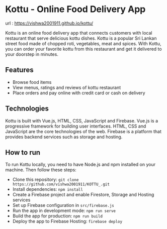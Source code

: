 # Kottu - Online Food Delivery App

url : https://vishwa2001911.github.io/kottu/

Kottu is an online food delivery app that connects customers with local restaurant that serve delicious kottu dishes. Kottu is a popular Sri Lankan street food made of chopped roti, vegetables, meat and spices. With Kottu, you can order your favorite kottu from this restaurant and get it delivered to your doorstep in minutes.

## Features

- Browse food items
- View menus, ratings and reviews of kottu restaurant
- Place orders and pay online with credit card or cash on delivery


## Technologies

Kottu is built with Vue.js, HTML, CSS, JavaScript and Firebase. Vue.js is a progressive framework for building user interfaces. HTML, CSS and JavaScript are the core technologies of the web. Firebase is a platform that provides backend services such as  storage and hosting.

## How to run

To run Kottu locally, you need to have Node.js and npm installed on your machine. Then follow these steps:

- Clone this repository: `git clone https://github.com/vishwa2001911/KOTTU_.git`
- Install dependencies: `npm install`
- Create a Firebase project and enable Firestore, Storage and Hosting services
- Set up Firebase configuration in `src/firebase.js`
- Run the app in development mode: `npm run serve`
- Build the app for production: `npm run build`
- Deploy the app to Firebase Hosting: `firebase deploy`
